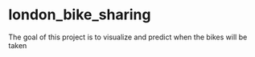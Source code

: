 # london_bike_sharing
The goal of this project is to visualize and predict when the bikes will be taken
